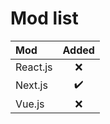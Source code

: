 # Mod list

| Mod      |       Added        |
|:---------|:------------------:|
| React.js |        :x:         |
| Next.js  | :heavy_check_mark: |
| Vue.js   |        :x:         |